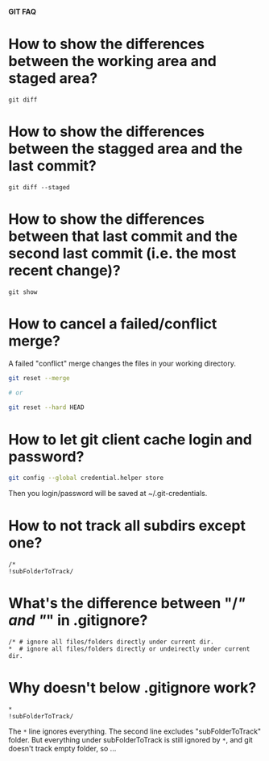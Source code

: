 **GIT FAQ**
# How to show the differences between the working area and staged area?
```
git diff
```
# How to show the differences between the stagged area and the last commit?
```
git diff --staged
```

# How to show the differences between that last commit and the second last commit (i.e. the most recent change)?
```
git show
```

# How to cancel a failed/conflict merge?

A failed "conflict" merge changes the files in your working directory.

```bash
git reset --merge

# or

git reset --hard HEAD
```
# How to let git client cache login and password?
```bash
git config --global credential.helper store
```
Then you login/password will be saved at ~/.git-credentials.

# How to not track all subdirs except one?
```
/*
!subFolderToTrack/
```

# What's the difference between "/*" and "*" in .gitignore?
```
/* # ignore all files/folders directly under current dir.
*  # ignore all files/folders directly or undeirectly under current dir.
```
# Why doesn't below .gitignore work?
```
*
!subFolderToTrack/
```
The `*` line ignores everything.
The second line excludes "subFolderToTrack" folder. 
But everything under subFolderToTrack is still ignored by `*`, and git doesn't track empty folder, so ...
